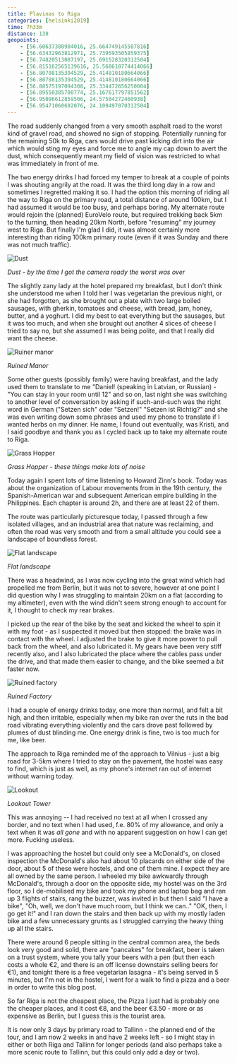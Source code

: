 ```yaml
--- 
title: Plavinas to Riga
categories: [helsinki2019]
time: 7h33m
distance: 138
geopoints:
    - [56.60637380984016, 25.664749145507816]
    - [56.63432963812971, 25.739593505859375]
    - [56.74820513087197, 25.691528320312504]
    - [56.815162565139616, 25.568618774414066]
    - [56.80708135394529, 25.414810180664066]
    - [56.80708135394529, 25.414810180664066]
    - [56.88575197094308, 25.334472656250004]
    - [56.89550385700774, 25.167617797851562]
    - [56.95096612859506, 24.57504272460938]
    - [56.95471060692076, 24.109497070312504]
---
```


The road suddenly changed from a very smooth asphalt road to the worst kind
of gravel road, and showed no sign of stopping. Potentially running for the
remaining 50k to Riga, cars would drive past kicking dirt into the air which
would sting my eyes and force me to angle my cap down to avert the dust, which
consequently meant my field of vision was restricted to what was immediately
in front of me.

The two energy drinks I had forced my temper to break at a couple of points I
was shouting angrily at the road. It was the third long day in a row and
sometimes I regretted making it so. I had the option this morning of riding
all the way to Riga on the primary road, a total distance of around 100km, but
I had assumed it would be too busy, and perhaps boring. My alternate route
would rejoin the (planned) EuroVelo route, but required trekking back 5km to
the turning, then heading 20km North, before "resuming" my journey west to
Riga. But finally I'm glad I did, it was almost certainly more interesting
than riding 100km primary route (even if it was Sunday and there was not much
traffic).

![Dust](/images/tallinn/2019-07-14/6.JPG)

*Dust - by the time I got the camera ready the worst was over*

The slightly zany lady at the hotel prepared my breakfast, but I don't think
she understood me when I told her I was vegetarian the previous night, or she
had forgotten, as she brought out a plate with two large boiled sausages, with
gherkin, tomatoes and cheese, with bread, jam, honey, butter, and a yoghurt. I
did my best to eat everything but the sausages, but it was too much, and when
she brought out another 4 slices of cheese I tried to say no, but she assumed
I was being polite, and that I really did want the cheese.

![Ruiner manor](/images/tallinn/2019-07-14/1.JPG)

*Ruined Manor*

Some other guests (possibly family) were having breakfast, and the lady used
them to translate to me "Daniel! (speaking in Latvian, or Russian) - "You can
stay in your room until 12" and so on, last night she was switching to another
level of conversation by asking if such-and-such was the right word in German
("Setzen sich" oder "Setzen!" "Setzen ist Richtig?" and she was even writing
down some phrases and used my phone to translate if I wanted herbs on my
dinner. He name, I found out eventually, was Kristi, and I said goodbye and
thank you as I cycled back up to take my alternate route to Riga.

![Grass Hopper](/images/tallinn/2019-07-14/2.JPG)

*Grass Hopper - these things make lots of noise*

Today again I spent lots of time listening to Howard Zinn's book. Today was
about the organization of Labour movements from in the 19th century, the
Spanish-American war and subsequent American empire building in the
Philippines. Each chapter is around 2h, and there are at least 22 of them.

The route was particularly picturesque today, I passed through a few
isolated villages, and an industrial area that nature was reclaiming, and
often the road was very smooth and from a small altitude you could see a
landscape of boundless forest.

![Flat landscape](/images/tallinn/2019-07-14/3.JPG)

*Flat landscape*

There was a headwind, as I was now cycling into the great wind which had
propelled me from Berlin, but it was not to severe, however at one point I did
question why I was struggling to maintain 20km on a flat (according to my
altimeter), even with the wind didn't seem strong enough to account for it, I
thought to check my rear brakes.

I picked up the rear of the bike by the seat and kicked the wheel to spin it
with my foot - as I suspected it moved but then stopped: the brake was in
contact with the wheel. I adjusted the brake to give it more power to pull
back from the wheel, and also lubricated it. My gears have been very stiff recently
also, and I also lubricated the place where the cables pass under the drive,
and that made them easier to change, and the bike seemed a _bit_ faster now.

![Ruined factory](/images/tallinn/2019-07-14/4.JPG)

*Ruined Factory*

I had a couple of energy drinks today, one more than normal, and felt a bit
high, and then irritable, especially when my bike ran over the ruts in the bad
road vibrating everything violently and the cars drove past followed by plumes
of dust blinding me. One energy drink is fine, two is too much for me, like
beer.

The approach to Riga reminded me of the approach to Vilnius - just a big road
for 3-5km where I tried to stay on the pavement, the hostel was easy to find,
which is just as well, as my phone's internet ran out of internet without
warning today.

![Lookout](/images/tallinn/2019-07-14/5.JPG)

*Lookout Tower*

This was annoying -- I had received no text at all when I crossed any border,
and no text when I had used, f.e. 80% of my allowance, and only a text when it
was _all gone_ and with no apparent suggestion on how I can get more. Fucking
useless.

I was approaching the hostel but could only see a McDonald's, on closed
inspection the McDonald's also had about 10 placards on either side of the
door, about 5 of these were hostels, and one of them mine. I expect they are
all owned by the same person. I wheeled my bike awkwardly through McDonald's,
through a door on the opposite side, my hostel was on the 3rd floor, so I
de-mobilised my bike and took my phone and laptop bag and ran up 3 flights of
stairs, rang the buzzer, was invited in but then I said "I have a bike", "Oh,
well, we don't have much room, but I think we can.." "OK, then, I go get it!"
and I ran down the stairs and then back up with my mostly laden bike and a
few unnecessary grunts as I struggled carrying the heavy thing up all the
stairs.

There were around 6 people sitting in the central common area, the beds look
very good and solid, there are "pancakes" for breakfast, beer is taken on a
trust system, where you tally your beers with a pen (but then each costs a
whole €2, and there is an off license downstairs selling beers for €1), and
tonight there is a free vegetarian lasagna - it's being served in 5
minutes, but I'm not in the hostel, I went for a walk to find a pizza and a
beer in order to write this blog post.

So far Riga is not the cheapest place, the Pizza I just had is probably one
the cheaper places, and it cost €8, and the beer €3.50 - more or as expensive
as Berlin, but I guess this is the tourist area.

It is now only 3 days by primary road to Tallinn - the planned end of the
tour, and I am now 2 weeks in and have 2 weeks left - so I might stay in
either or both Riga and Tallinn for longer periods (and also perhaps take a
more scenic route to Tallinn, but this could only add a day or two).
